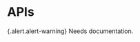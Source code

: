 <!-- @defgroup -->
<!-- @summary Overview of the APIs provided by Drupal Bootstrap. -->
# APIs

{.alert.alert-warning} Needs documentation.
